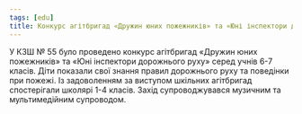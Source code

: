 ```yaml
---
tags: [edu]
title: Конкурс агітбригад «Дружин юних пожежників» та «Юні інспектори дорожнього руху»
---
```


У КЗШ № 55 було проведено конкурс агітбригад «Дружин юних пожежників» та «Юні інспектори дорожнього руху» серед учнів 6-7 класів. Діти показали свої знання правил дорожнього руху та поведінки при пожежі. Із задоволенням за виступом шкільних агітбригад спостерігали школярі 1-4 класів. Захід супроводжувався музичним та мультимедійним супроводом.

<slideshow id="72157674250494304"></slideshow>
